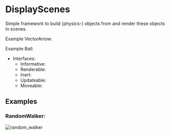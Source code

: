 # DisplayScenes
Simple framework to build (physics-) objects from and render these objects in scenes. 

Example VectorArrow:


Example Ball:

- Interfaces:
  - Informative:
  - Renderable:
  - Inert:
  - Updateable:
  - Moveable:

## Examples

### RandomWalker:
![random_walker](https://github.com/user-attachments/assets/ca030da9-e4ba-4211-885b-5883e6290dee)

